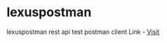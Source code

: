 # lexuspostman
lexuspostman rest api test postman client 
Link - <a href="https://lexuspostman.netlify.app/">Visit</a>
